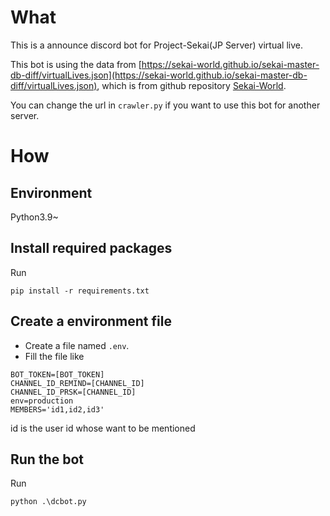 # What
This is a announce discord bot for Project-Sekai(JP Server) virtual live.

This bot is using the data from [https://sekai-world.github.io/sekai-master-db-diff/virtualLives.json](https://sekai-world.github.io/sekai-master-db-diff/virtualLives.json), which is from github repository [Sekai-World](https://github.com/orgs/Sekai-World/repositories).

You can change the url in `crawler.py` if you want to use this bot for another server.

# How
## Environment
Python3.9~

## Install required packages

Run 
```shell
pip install -r requirements.txt
```

## Create a environment file

- Create a file named `.env`.
- Fill the file like 
```
BOT_TOKEN=[BOT_TOKEN]
CHANNEL_ID_REMIND=[CHANNEL_ID]
CHANNEL_ID_PRSK=[CHANNEL_ID]
env=production
MEMBERS='id1,id2,id3'
```
id is the user id whose want to be mentioned

## Run the bot
Run
```shell
python .\dcbot.py
```
